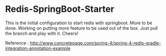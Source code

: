 # Redis-SpringBoot-Starter
This is the initial configuration to start redis with springboot.
More to be done. Working on putting more feature to be used out of the box.
Just pull the branch and play with it. Cheers!

Reference : http://www.concretepage.com/spring-4/spring-4-redis-gradle-integration-annotation-example
